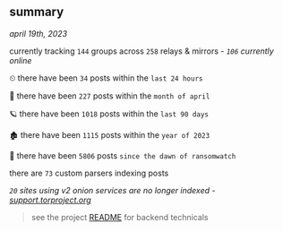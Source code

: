
## summary
_april 19th, 2023_

currently tracking `144` groups across `258` relays & mirrors - _`106` currently online_

⏲ there have been `34` posts within the `last 24 hours`

🦈 there have been `227` posts within the `month of april`

🪐 there have been `1018` posts within the `last 90 days`

🏚 there have been `1115` posts within the `year of 2023`

🦕 there have been `5806` posts `since the dawn of ransomwatch`

there are `73` custom parsers indexing posts

_`20` sites using v2 onion services are no longer indexed - [support.torproject.org](https://support.torproject.org/onionservices/v2-deprecation/)_

> see the project [README](https://github.com/joshhighet/ransomwatch#ransomwatch--) for backend technicals
